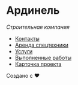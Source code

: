 # Ардинель

_Строительная компания_

- [Контакты](https://iserejatoje.github.io/ardinel/contacts.html)
- [Аренда спецтехники](https://iserejatoje.github.io/ardinel/rent.html)
- [Услуги](https://iserejatoje.github.io/ardinel/services.html)
- [Выполненные работы](https://iserejatoje.github.io/ardinel/projects.html)
- [Карточка проекта](https://iserejatoje.github.io/ardinel/project.html)

Создано с ❤